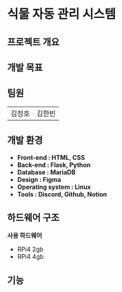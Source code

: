 # 식물 자동 관리 시스템

<h2>프로젝트 개요</h2>

<h2>개발 목표</h2>

<h2>팀원</h2>

<table>
  <tr>
    <td>김정호</td>
    <td>김한빈</td>
  </tr>

</table>


<h2>개발 환경</h2>
<b>
<ul>
 <li>Front-end : HTML, CSS</li>
  <li>Back-end : Flask, Python</li>
  <li>Database : MariaDB </li>
  <li>Design : Figma </li>
  <li>Operating system : Linux</li>
  <li>Tools : Discord, Github, Notion</li>
</ul>
</b>

<h2>하드웨어 구조</h2>
<b>사용 하드웨어</b>
<ul>
  <li>RPi4 2gb</li>
  <li>RPi4 4gb</li>
  
</ul>

<h2>기능</h2>


